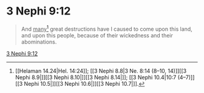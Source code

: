 # 3 Nephi 9:12

> And <u>many</u>[^a] great destructions have I caused to come upon this land, and upon this people, because of their wickedness and their abominations.

[3 Nephi 9:12](https://www.churchofjesuschrist.org/study/scriptures/bofm/3-ne/9?lang=eng&id=p12#p12)


[^a]: [[Helaman 14.24|Hel. 14:24]]; [[3 Nephi 8.8|3 Ne. 8:14 (8–10, 14)]][[3 Nephi 8.9|]][[3 Nephi 8.10|]][[3 Nephi 8.14|]]; [[3 Nephi 10.4|10:7 (4–7)]][[3 Nephi 10.5|]][[3 Nephi 10.6|]][[3 Nephi 10.7|]].  
